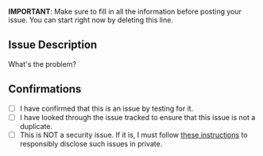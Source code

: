 **IMPORTANT**: Make sure to fill in all the information before posting your issue. You can start right now by deleting this line.

## Issue Description

What's the problem?

## Confirmations

* [ ] I have confirmed that this is an issue by testing for it.
* [ ] I have looked through the issue tracked to ensure that this issue is not a duplicate.
* [ ] This is NOT a security issue. If it is, I must follow [these instructions](https://wiki.pythinux.gordinator.org/doku.php?id=security:reporting) to responsibly disclose such issues in private.
